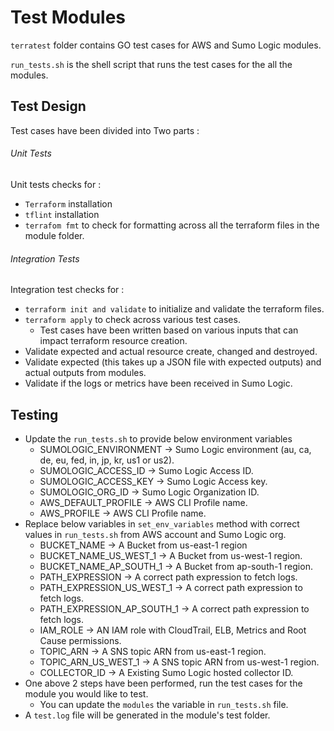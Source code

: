 # Test Modules

`terratest` folder contains GO test cases for AWS and Sumo Logic modules.

`run_tests.sh` is the shell script that runs the test cases for the all the modules.

## Test Design

Test cases have been divided  into Two parts :

###### Unit Tests
Unit tests checks for :

- `Terraform` installation
- `tflint` installation
- `terrafom fmt` to check for formatting across all the terraform files in the module folder.

###### Integration Tests

Integration test checks for :

- `terraform init and validate` to initialize and validate the terraform files.
- `terraform apply` to check across various test cases.
  - Test cases have been written based on various inputs that can impact terraform resource creation.
- Validate expected and actual resource create, changed and destroyed.
- Validate expected (this takes up a JSON file with expected outputs) and actual outputs from modules.
- Validate if the logs or metrics have been received in Sumo Logic.

## Testing

- Update the `run_tests.sh` to provide below environment variables
  - SUMOLOGIC_ENVIRONMENT -> Sumo Logic environment (au, ca, de, eu, fed, in, jp, kr, us1 or us2).
  - SUMOLOGIC_ACCESS_ID -> Sumo Logic Access ID.
  - SUMOLOGIC_ACCESS_KEY -> Sumo Logic Access key.
  - SUMOLOGIC_ORG_ID -> Sumo Logic Organization ID.
  - AWS_DEFAULT_PROFILE -> AWS CLI Profile name.
  - AWS_PROFILE -> AWS CLI Profile name.
- Replace below variables in `set_env_variables` method with correct values in `run_tests.sh` from AWS account and Sumo Logic org.
  - BUCKET_NAME -> A Bucket from us-east-1 region
  - BUCKET_NAME_US_WEST_1 -> A Bucket from us-west-1 region.
  - BUCKET_NAME_AP_SOUTH_1 -> A Bucket from ap-south-1 region.
  - PATH_EXPRESSION -> A correct path expression to fetch logs.
  - PATH_EXPRESSION_US_WEST_1 -> A correct path expression to fetch logs.
  - PATH_EXPRESSION_AP_SOUTH_1 -> A correct path expression to fetch logs.
  - IAM_ROLE -> AN IAM role with CloudTrail, ELB, Metrics and Root Cause permissions.
  - TOPIC_ARN -> A SNS topic ARN from us-east-1 region.
  - TOPIC_ARN_US_WEST_1 -> A SNS topic ARN from us-west-1 region.
  - COLLECTOR_ID -> A Existing Sumo Logic hosted collector ID.
- One above 2 steps have been performed, run the test cases for the module you would like to test.
  - You can update the `modules` the variable in `run_tests.sh` file.
- A `test.log` file will be generated in the module's test folder.